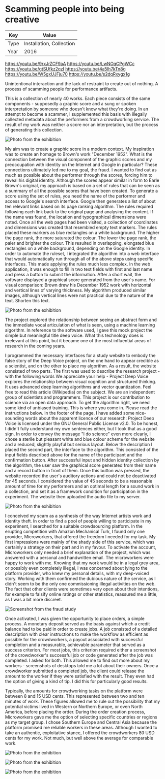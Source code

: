 # Scamming people into being creative

| Key  | Value                    |
| ---- | ------------------------ |
| Type | Installation, Collection |
| Year | 2016                     |

https://youtu.be/9rxJrZCF9aA
https://youtu.be/LwNOqCPgWCc
https://youtu.be/gtSUfkz2qzI https://youtu.be/4a5Ih7kTn8g https://youtu.be/W5gxUJFju70 https://youtu.be/s2dqRxygx1g

Unintentional interaction and the lack of restraint to create out of nothing. A process of scamming people for performance artifacts.

This is a collection of nearly 40 works. Each piece consists of the same components - supposedly a graphic score and a sung or spoken interpretation by someone who doesn't know what they're doing. In an attempt to become a scammer, I supplemented this basis with illegally collected metadata about the performers from a crowdworking service. The result of my work was neither a score nor an interpretation, but the process of generating this collection.

![Photo from the exhibition](./_images/al16_scam_photo02.webp)

My aim was to create a graphic score in a modern context. My inspiration was to create an homage to Brown's work "December 1952". What is the connection between the visual component of the graphic scores and my preoccupation with identity on the Internet and Google in particular? These connections ultimately led me to my goal, the fraud. I wanted to find out as much as possible about the performer through the scores, forcing him to reveal his digital identity. Although the scores appear similar in form to Earle Brown's original, my approach is based on a set of rules that can be seen as a summary of all the possible scores that have been created. To generate a score using the set of rules, you need the name of the performer and access to Google's search interface. Google then generates a list of about ten relevant links based on its page ranking algorithm. The rules required following each link back to the original page and analysing the content. If the name was found, the location and typographical dimensions were noted. Once all the web pages had been visited, a collection of coordinates and dimensions was created that resembled empty text markers. The rules placed these markers as blue rectangles on a white background. The higher the page rank, the more saturated the colour. The lower the page rank, the paler and brighter the colour. This resulted in overlapping, elongated blue rectangles on a white background, depending on the Google identity. In order to automate the ruleset, I integrated the algorithm into a web interface that would automatically run through all of the above steps using specific interfaces. This made applying the rules much less complex. In the web application, it was enough to fill in two text fields with first and last name and press a button to submit the information. After a short wait, the software displayed a graphical score generated from the user's name. For visual comparison: Brown drew his December 1952 work with horizontal and vertical lines of varying thickness. My algorithm produced similar images, although vertical lines were not practical due to the nature of the text. Shorten this text.

![Photo from the exhibition](./_images/al16_scam_photo06.webp)

The project explored the relationship between seeing an abstract form and the immediate vocal articulation of what is seen, using a machine learning algorithm. In reference to the software used, I gave this mock project the simple but meaningful title deep voice. What this technology does is irrelevant at this point, but it became one of the most influential areas of research in the coming years.

I programmed the necessary interfaces for a study website to embody the false story of the Deep Voice project, on the one hand to appear credible as a scientist, and on the other to place my algorithm. As a result, the website consisted of two parts. The first was used to describe the research project - with the following words We appreciate your help - Project Deep Voice explores the relationship between visual cognition and structured thinking. It uses advanced deep learning algorithms and vector quantization. Feel free to read this article (Wikipedia) on the subject. We are an independent group of scientists and programmers. This project is our contribution to science via an open data approach. To get the algorithm right, we need some kind of unbiased training. This is where you come in. Please read the instructions below. In the footer of the page, I have added some nice-sounding words about the apparent licence of our research: Project Deep Voice is licensed under the GNU General Public License v2.0. To be honest, I didn't fully understand my own sentences either, but I took that as a good sign. In order to convey the message "I do science" even more clearly, I chose a sterile but pleasant white and blue colour scheme for the website and a reduced, slightly playful but serious layout. Below the description I placed the second part, the interface to the algorithm. This consisted of the input fields described above for the name of the participant and the confirmation button. After successful input and hidden identity collection by the algorithm, the user saw the graphical score generated from their name and a record button in front of them. Once this button was pressed, the website recorded the user's auditory actions and could not be deactivated for 45 seconds. I considered the value of 45 seconds to be a reasonable amount of time for my performers and an optimal length for a sound work in a collection, and set it as a framework condition for participation in the experiment. The website then uploaded the audio file to my server.

![Photo from the exhibition](./_images/al16_scam_study.webp)

I conceived my scam as a synthesis of the way Internet artists work and identity theft. In order to find a pool of people willing to participate in my experiment, I searched for a suitable crowdsourcing platform. In the erupting competition with Amazon Mechanical Turk, I found only one provider, Microworkers, that offered the freedom I needed for my task. My first impressions were mainly of the shady side of this service, which was certainly a strategy on their part and in my favour. To activate the account, Microworkers only needed a brief explanation of the project, which was answered with a personal and handwritten email. The microworkers were happy to work with me. Knowing that my work would be in a legal grey area, or possibly even completely illegal, I was concerned about lying to the platform provider, who knew my personal details, with my deep-voiced story. Working with them confirmed the dubious nature of the service, as I didn't seem to be the only one commissioning illegal activities on the web. The fact that other clients were sometimes very open about their intentions, for example to falsify online ratings or other statistics, reassured me a little, as I was a bit more discreet.

![Screenshot from the fraud study](./_images/al16_scam_photo04.webp)

Once activated, I was given the opportunity to place orders, a simple process. A monetary deposit served as the basis against which a credit balance had to be paid in order to create jobs. A job consisted of a detailed description with clear instructions to make the workflow as efficient as possible for the crowdworkers, a payout associated with successful completion and a measurable, achievable parameter that served as a success criterion. For most jobs, this criterion required either a screenshot of the crowdworker's successful job or code generated after the job was completed. I asked for both. This allowed me to find out more about my workers - screenshots of desktops told me a lot about their owners. Once a crowdworker submitted a completed job, the client could release the amount to the worker if they were satisfied with the result. They even had the option of giving a kind of tip. I did this for particularly good results.

Typically, the amounts for crowdworking tasks on the platform were between 8 and 15 USD cents. This represented between two and ten minutes of work. These figures allowed me to rule out the possibility that my potential victims lived in Western or Northern Europe, or even North America, before placing the order. During the order creation process, Microworkers gave me the option of selecting specific countries or regions as my target group. I chose Southern Europe and Central Asia because the platform promised me reliable workers in these areas. Although I wanted to take an authentic, exploitative stance, I offered the crowdworkers 80 USD cents for my work. Not much, but well above the average for comparable work.

![Photo from the exhibition](./_images/al16_scam_photo01.webp)

![Photo from the exhibition](./_images/al16_scam_photo05.webp)

![Photo from the exhibition](./_images/al16_scam_photo03.webp)
